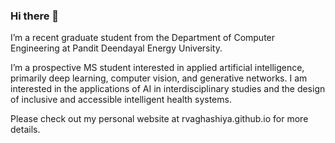 ### Hi there 👋

I’m a recent graduate student from the Department of Computer Engineering at Pandit Deendayal Energy University.

I’m a prospective MS student interested in applied artificial intelligence, primarily deep learning, computer vision, and generative networks. I am interested in the applications of AI in interdisciplinary studies and the design of inclusive and accessible intelligent health systems.

Please check out my personal website at rvaghashiya.github.io for more details.

<!--
**rvaghashiya/rvaghashiya** is a ✨ _special_ ✨ repository because its `README.md` (this file) appears on your GitHub profile.

Here are some ideas to get you started:

- 🔭 I’m currently working on ...
- 🌱 I’m currently learning ...
- 👯 I’m looking to collaborate on ...
- 🤔 I’m looking for help with ...
- 💬 Ask me about ...
- 📫 How to reach me: ...
- 😄 Pronouns: ...
- ⚡ Fun fact: ...
-->
